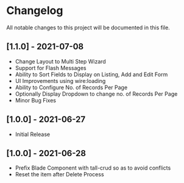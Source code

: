 # Changelog
All notable changes to this project will be documented in this file.

## [1.1.0] - 2021-07-08
- Change Layout to Multi Step Wizard
- Support for Flash Messages
- Ability to Sort Fields to Display on Listing, Add and Edit Form
- UI Improvements using wire:loading
- Ability to Configure No. of Records Per Page
- Optionally Display Dropdown to change no. of Records Per Page
- Minor Bug Fixes

## [1.0.0] - 2021-06-27
- Initial Release

## [1.0.0] - 2021-06-28
- Prefix Blade Component with tall-crud so as to avoid conflicts
- Reset the item after Delete Process

